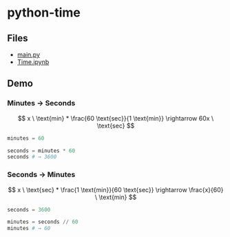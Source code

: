 # python-time

## Files

- [main.py](https://github.com/ebanner/python-time/blob/main/main.py)
- [Time.ipynb](https://github.com/ebanner/python-time/blob/main/Time.ipynb)

## Demo

### Minutes → Seconds

$$
x \ \text{min} * \frac{60 \text{sec}}{1 \text{min}} \rightarrow 60x \ \text{sec}
$$


```python
minutes = 60

seconds = minutes * 60
seconds # → 3600
```

### Seconds → Minutes

$$
x \ \text{sec} * \frac{1 \text{min}}{60 \text{sec}} \rightarrow \frac{x}{60} \ \text{min}
$$


```python
seconds = 3600

minutes = seconds // 60
minutes # → 60
```
